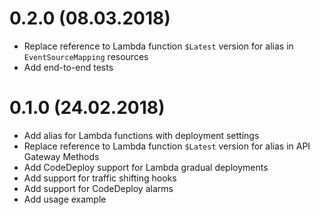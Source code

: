 # 0.2.0 (08.03.2018)
- Replace reference to Lambda function `$Latest` version for alias in `EventSourceMapping` resources
- Add end-to-end tests

# 0.1.0 (24.02.2018)
- Add alias for Lambda functions with deployment settings
- Replace reference to Lambda function `$Latest` version for alias in API Gateway Methods
- Add CodeDeploy support for Lambda gradual deployments
- Add support for traffic shifting hooks
- Add support for CodeDeploy alarms
- Add usage example
